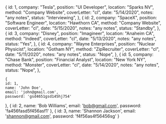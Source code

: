   {
    id: 1,
    company: "Tesla",
    position: "UI Developer",
    location: "Sparks NV",
    method: "Company Website",
    coverLetter: "cl",
    date: "5/14/2020",
    notes: "any notes",
    status: "Interviewing",
  },
  {
    id: 2,
    company: "SpaceX",
    position: "Software Engineer",
    location: "Hawthorn CA",
    method: "Company Website",
    coverLetter: "cl",
    date: "5/15/2020",
    notes: "any notes",
    status: "Standby",
  },  {
    id: 3,
    company: "Disney",
    position: "Imagineer",
    location: "Anaheim CA",
    method: "Indeed",
    coverLetter: "cl",
    date: "5/13/2020",
    notes: "any notes",
    status: "Yes",
  },
  {
    id: 4,
    company: "Wayne Enterprises",
    position: "Nuclear Physicist",
    location: "Gotham NY",
    method: "ZipRecruiter",
    coverLetter: "cl",
    date: "5/11/2020",
    notes: "any notes",
    status: "Nope",
  },  {
    id: 5,
    company: "Chase Bank",
    position: "Financial Analyst",
    location: "New York NY",
    method: "Monster",
    coverLetter: "cl",
    date: "5/14/2020",
    notes: "any notes",
    status: "Nope",
  },

    {
    id: 1,
    name: 'John Doe',
    email: 'john@gmail.com',
    password: 'gsd4651gsd145hj754'
  },
  {
    id: 2,
    name: 'Bob Williams',
    email: 'bob@gmail.com',
    password: 'fa456fasd5f456asf1'
  },
  {
    id: 3,
    name: 'Shannon Jackson',
    email: 'shannon@gmail.com',
    password: 'f4f56as4f56456sg'
  }